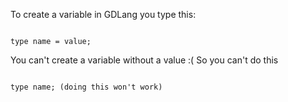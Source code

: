 To create a variable in GDLang you type this:

```

type name = value;

```

You can't create a variable without a value :(
So you can't do this

```

type name; (doing this won't work)

```
